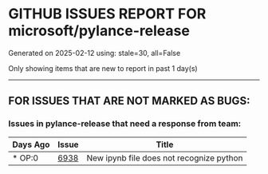
# GITHUB ISSUES REPORT FOR microsoft/pylance-release


Generated on 2025-02-12 using: stale=30, all=False


Only showing items that are new to report in past 1 day(s)


---

## FOR ISSUES THAT ARE NOT MARKED AS BUGS:


### Issues in pylance-release that need a response from team:

| Days Ago | Issue | Title |
| --- | --- | --- |
 | \* OP:0  |[6938](https://github.com/microsoft/pylance-release/issues/6938 "New ipynb file does not recognize python")  |New ipynb file does not recognize python |




















